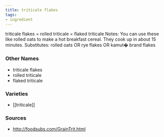 ```yaml
---
title: triticale flakes
tags:
- ingredient
---
```

triticale flakes = rolled triticale = flaked triticale Notes: You can use these like rolled oats to make a hot breakfast cereal. They cook up in about 15 minutes. Substitutes: rolled oats OR rye flakes OR kamut� brand flakes

### Other Names

* triticale flakes
* rolled triticale
* flaked triticale

### Varieties

* [[triticale]]

### Sources
* http://foodsubs.com/GrainTrit.html
